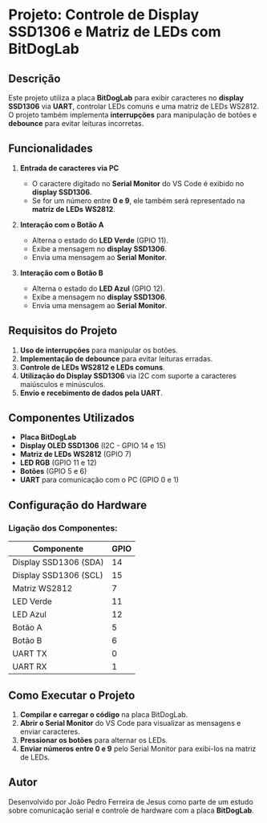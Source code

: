 # Projeto: Controle de Display SSD1306 e Matriz de LEDs com BitDogLab



## Descrição
Este projeto utiliza a placa **BitDogLab** para exibir caracteres no **display SSD1306** via **UART**, controlar LEDs comuns e uma matriz de LEDs WS2812. O projeto também implementa **interrupções** para manipulação de botões e **debounce** para evitar leituras incorretas.

## Funcionalidades
1. **Entrada de caracteres via PC**
   - O caractere digitado no **Serial Monitor** do VS Code é exibido no **display SSD1306**.
   - Se for um número entre **0 e 9**, ele também será representado na **matriz de LEDs WS2812**.

2. **Interação com o Botão A**
   - Alterna o estado do **LED Verde** (GPIO 11).
   - Exibe a mensagem no **display SSD1306**.
   - Envia uma mensagem ao **Serial Monitor**.

3. **Interação com o Botão B**
   - Alterna o estado do **LED Azul** (GPIO 12).
   - Exibe a mensagem no **display SSD1306**.
   - Envia uma mensagem ao **Serial Monitor**.

## Requisitos do Projeto
1. **Uso de interrupções** para manipular os botões.
2. **Implementação de debounce** para evitar leituras erradas.
3. **Controle de LEDs WS2812 e LEDs comuns**.
4. **Utilização do Display SSD1306** via I2C com suporte a caracteres maiúsculos e minúsculos.
5. **Envio e recebimento de dados pela UART**.

## Componentes Utilizados
- **Placa BitDogLab**
- **Display OLED SSD1306** (I2C - GPIO 14 e 15)
- **Matriz de LEDs WS2812** (GPIO 7)
- **LED RGB** (GPIO 11 e 12)
- **Botões** (GPIO 5 e 6)
- **UART** para comunicação com o PC (GPIO 0 e 1)

## Configuração do Hardware
### Ligação dos Componentes:
| Componente       | GPIO |
|-----------------|------|
| Display SSD1306 (SDA) | 14   |
| Display SSD1306 (SCL) | 15   |
| Matriz WS2812   | 7    |
| LED Verde       | 11   |
| LED Azul        | 12   |
| Botão A        | 5    |
| Botão B        | 6    |
| UART TX         | 0    |
| UART RX         | 1    |

## Como Executar o Projeto
1. **Compilar e carregar o código** na placa BitDogLab.
2. **Abrir o Serial Monitor** do VS Code para visualizar as mensagens e enviar caracteres.
3. **Pressionar os botões** para alternar os LEDs.
4. **Enviar números entre 0 e 9** pelo Serial Monitor para exibi-los na matriz de LEDs.

## Autor
Desenvolvido por João Pedro Ferreira de Jesus como parte de um estudo sobre comunicação serial e controle de hardware com a placa **BitDogLab**.

